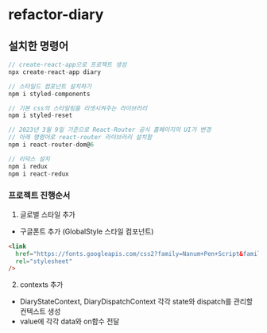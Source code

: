# refactor-diary

## 설치한 명령어

```js
// create-react-app으로 프로젝트 생성
npx create-react-app diary

// 스타일드 컴포넌트 설치하기
npm i styled-components

// 기본 css의 스타일링을 리셋시켜주는 라이브러리
npm i styled-reset

// 2023년 3월 9일 기준으로 React-Router 공식 홈페이지의 UI가 변경
// 아래 명령어로 react-router 라이브러리 설치함
npm i react-router-dom@6

// 리덕스 설치
npm i redux
npm i react-redux
```

### 프로젝트 진행순서

1. 글로벌 스타일 추가

- 구글폰트 추가 (GlobalStyle 스타일 컴포넌트)

```html
<link
  href="https://fonts.googleapis.com/css2?family=Nanum+Pen+Script&family=Yeon+Sung&display=swap"
  rel="stylesheet"
/>
```

2. contexts 추가

- DiaryStateContext, DiaryDispatchContext 각각 state와 dispatch를 관리할 컨텍스트 생성
- value에 각각 data와 on함수 전달
